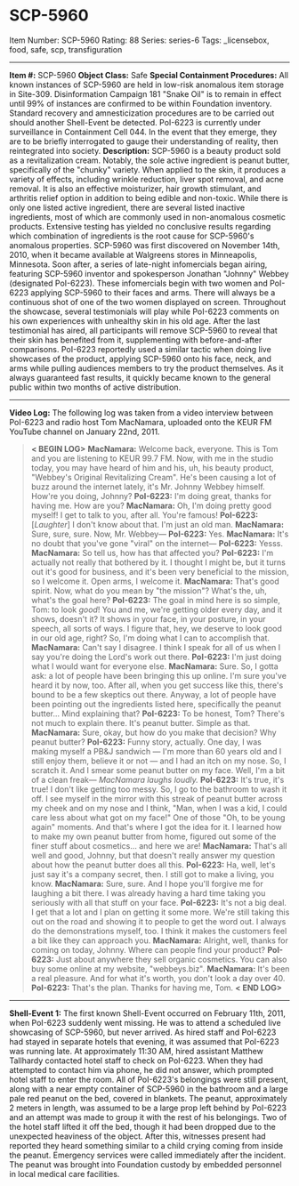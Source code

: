 # SCP-5960
Item Number: SCP-5960
Rating: 88
Series: series-6
Tags: _licensebox, food, safe, scp, transfiguration

---

**Item #:** SCP-5960
**Object Class:** Safe
**Special Containment Procedures:** All known instances of SCP-5960 are held in low-risk anomalous item storage in Site-309. Disinformation Campaign 181 "Snake Oil" is to remain in effect until 99% of instances are confirmed to be within Foundation inventory. Standard recovery and amnesticization procedures are to be carried out should another Shell-Event be detected.
PoI-6223 is currently under surveillance in Containment Cell 044. In the event that they emerge, they are to be briefly interrogated to gauge their understanding of reality, then reintegrated into society.
**Description:** SCP-5960 is a beauty product sold as a revitalization cream. Notably, the sole active ingredient is peanut butter, specifically of the "chunky" variety. When applied to the skin, it produces a variety of effects, including wrinkle reduction, liver spot removal, and acne removal. It is also an effective moisturizer, hair growth stimulant, and arthritis relief option in addition to being edible and non-toxic.
While there is only one listed active ingredient, there are several listed inactive ingredients, most of which are commonly used in non-anomalous cosmetic products. Extensive testing has yielded no conclusive results regarding which combination of ingredients is the root cause for SCP-5960's anomalous properties.
SCP-5960 was first discovered on November 14th, 2010, when it became available at Walgreens stores in Minneapolis, Minnesota. Soon after, a series of late-night infomercials began airing, featuring SCP-5960 inventor and spokesperson Jonathan "Johnny" Webbey (designated PoI-6223). These infomercials begin with two women and PoI-6223 applying SCP-5960 to their faces and arms. There will always be a continuous shot of one of the two women displayed on screen. Throughout the showcase, several testimonials will play while PoI-6223 comments on his own experiences with unhealthy skin in his old age. After the last testimonial has aired, all participants will remove SCP-5960 to reveal that their skin has benefited from it, supplementing with before-and-after comparisons.
PoI-6223 reportedly used a similar tactic when doing live showcases of the product, applying SCP-5960 onto his face, neck, and arms while pulling audiences members to try the product themselves. As it always guaranteed fast results, it quickly became known to the general public within two months of active distribution.
* * *
**Video Log:** The following log was taken from a video interview between PoI-6223 and radio host Tom MacNamara, uploaded onto the KEUR FM YouTube channel on January 22nd, 2011.
> **< BEGIN LOG>**
> **MacNamara:** Welcome back, everyone. This is Tom and you are listening to KEUR 99.7 FM. Now, with me in the studio today, you may have heard of him and his, uh, his beauty product, "Webbey's Original Revitalizing Cream". He's been causing a lot of buzz around the internet lately, it's Mr. Johnny Webbey himself. How're you doing, Johnny?
> **PoI-6223:** I'm doing great, thanks for having me. How are you?
> **MacNamara:** Oh, I'm doing pretty good myself! I get to talk to you, after all. You're famous!
> **PoI-6223:** [_Laughter_] I don't know about that. I'm just an old man.
> **MacNamara:** Sure, sure, sure. Now, Mr. Webbey—
> **PoI-6223:** Yes.
> **MacNamara:** It's no doubt that you've gone "viral" on the internet—
> **PoI-6223:** Yesss.
> **MacNamara:** So tell us, how has that affected you?
> **PoI-6223:** I'm actually not really that bothered by it. I thought I might be, but it turns out it's good for business, and it's been very beneficial to the mission, so I welcome it. Open arms, I welcome it.
> **MacNamara:** That's good spirit. Now, what do you mean by "the mission"? What's the, uh, what's the goal here?
> **PoI-6223:** The goal in mind here is so simple, Tom: to look _good_! You and me, we're getting older every day, and it shows, doesn't it? It shows in your face, in your posture, in your speech, all sorts of ways. I figure that, hey, we deserve to look good in our old age, right? So, I'm doing what I can to accomplish that.
> **MacNamara:** Can't say I disagree. I think I speak for all of us when I say you're doing the Lord's work out there.
> **PoI-6223:** I'm just doing what I would want for everyone else.
> **MacNamara:** Sure. So, I gotta ask: a lot of people have been bringing this up online. I'm sure you've heard it by now, too. After all, when you get success like this, there's bound to be a few skeptics out there. Anyway, a lot of people have been pointing out the ingredients listed here, specifically the peanut butter… Mind explaining that?
> **PoI-6223:** To be honest, Tom? There's not much to explain there. It's peanut butter. Simple as that.
> **MacNamara:** Sure, okay, but how do you make that decision? Why peanut butter?
> **PoI-6223:** Funny story, actually. One day, I was making myself a PB&J sandwich — I'm more than 60 years old and I still enjoy them, believe it or not — and I had an itch on my nose. So, I scratch it. And I smear some peanut butter on my face. Well, I'm a bit of a clean freak—
> _MacNamara laughs loudly._
> **PoI-6223:** It's true, it's true! I don't like getting too messy. So, I go to the bathroom to wash it off. I see myself in the mirror with this streak of peanut butter across my cheek and on my nose and I think, "Man, when I was a kid, I could care less about what got on my face!" One of those "Oh, to be young again" moments. And that's where I got the idea for it. I learned how to make my own peanut butter from home, figured out some of the finer stuff about cosmetics… and here we are!
> **MacNamara:** That's all well and good, Johnny, but that doesn't really answer my question about how the peanut butter does all this.
> **PoI-6223:** Ha, well, let's just say it's a company secret, then. I still got to make a living, you know.
> **MacNamara:** Sure, sure. And I hope you'll forgive me for laughing a bit there. I was already having a hard time taking you seriously with all that stuff on your face.
> **PoI-6223:** It's not a big deal. I get that a lot and I plan on getting it some more. We're still taking this out on the road and showing it to people to get the word out. I always do the demonstrations myself, too. I think it makes the customers feel a bit like they can approach you.
> **MacNamara:** Alright, well, thanks for coming on today, Johnny. Where can people find your product?
> **PoI-6223:** Just about anywhere they sell organic cosmetics. You can also buy some online at my website, "webbeys.biz".
> **MacNamara:** It's been a real pleasure. And for what it's worth, you don't look a day over 40.
> **PoI-6223:** That's the plan. Thanks for having me, Tom.
> **< END LOG>**
* * *
**Shell-Event 1:** The first known Shell-Event occurred on February 11th, 2011, when PoI-6223 suddenly went missing. He was to attend a scheduled live showcasing of SCP-5960, but never arrived. As hired staff and PoI-6223 had stayed in separate hotels that evening, it was assumed that PoI-6223 was running late.
At approximately 11:30 AM, hired assistant Matthew Tallhardy contacted hotel staff to check on PoI-6223. When they had attempted to contact him via phone, he did not answer, which prompted hotel staff to enter the room. All of PoI-6223's belongings were still present, along with a near empty container of SCP-5960 in the bathroom and a large pale red peanut on the bed, covered in blankets.
The peanut, approximately 2 meters in length, was assumed to be a large prop left behind by PoI-6223 and an attempt was made to group it with the rest of his belongings. Two of the hotel staff lifted it off the bed, though it had been dropped due to the unexpected heaviness of the object. After this, witnesses present had reported they heard something similar to a child crying coming from inside the peanut.
Emergency services were called immediately after the incident. The peanut was brought into Foundation custody by embedded personnel in local medical care facilities.